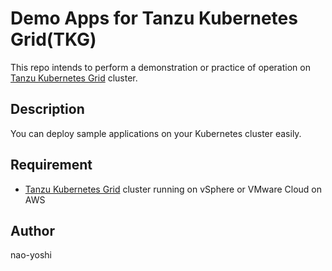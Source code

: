 # Demo Apps for Tanzu Kubernetes Grid(TKG)
This repo intends to perform a demonstration or practice of operation on [Tanzu Kubernetes Grid](https://tanzu.vmware.com/jp/tanzu) cluster.

## Description
You can deploy sample applications on your Kubernetes cluster easily.

## Requirement
- [Tanzu Kubernetes Grid](https://tanzu.vmware.com/jp/kubernetes-grid) cluster running on vSphere or VMware Cloud on AWS

## Author
nao-yoshi
